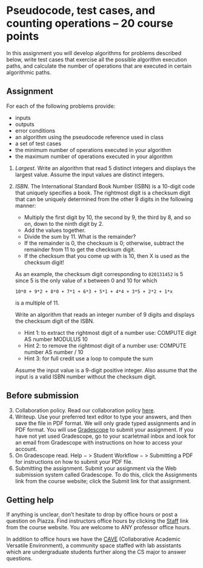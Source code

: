 # Pseudocode, test cases, and counting operations – 20 course points

In this assignment you will develop algorithms for problems described below, write test cases that exercise all the possible algorithm execution paths, and calculate the number of operations that are executed in certain algorithmic paths.

## Assignment

For each of the following problems provide:

- inputs
- outputs
- error conditions
- an algorithm using the pseudocode reference used in class
- a set of test cases
- the minimum number of operations executed in your algorithm
- the maximum number of operations executed in your algorithm

1. *Largest*. Write an algorithm that read 5 distinct integers and displays the largest value. Assume the input values are distinct integers.
2. *ISBN*. The International Standard Book Number (ISBN) is a 10-digit code that uniquely specifies a book. The rightmost digit is a checksum digit that can be uniquely determined from the other 9 digits in the following manner:
   - Multiply the first digit by 10, the second by 9, the third by 8, and so on, down to the ninth digit by 2.
   - Add the values together.
   - Divide the sum by 11. What is the remainder?
   - If the remainder is 0, the checksum is 0; otherwise, subtract the remainder from 11 to get the checksum digit.
   - If the checksum that you come up with is 10, then X is used as the checksum digit!

   As an example, the checksum digit corresponding to `020131452` is 5 since 5 is the only value of x between 0 and 10 for which 
   ```
   10*0 + 9*2 + 8*0 + 7*1 + 6*3 + 5*1 + 4*4 + 3*5 + 2*2 + 1*x
   ```
   is a multiple of 11.

   Write an algorithm that reads an integer number of 9 digits and displays the checksum digit of the ISBN.
   - Hint 1: to extract the rightmost digit of a number use: COMPUTE digit AS number MODULUS 10
   - Hint 2: to remove the rightmost digit of a number use: COMPUTE number AS number / 10
   - Hint 3: for full credit use a loop to compute the sum

   Assume the input value is a 9-digit positive integer. Also assume that the input is a valid ISBN number without the checksum digit.

## Before submission

3. Collaboration policy. Read our collaboration policy [here](https://introcs.cs.rutgers.edu/#academic-integrity).
4. Writeup. Use your preferred text editor to type your answers, and then save the file in PDF format. We will only grade typed assignments and in PDF format. You will use [Gradescope](https://www.gradescope.com/) to submit your assignment. If you have not yet used Gradescope, go to your scarletmail inbox and look for an email from Gradescope with instructions on how to access your account.
5. On Gradescope read. Help − > Student Workflow − > Submitting a PDF for instructions on how to submit your PDF file.
6. Submitting the assignment. Submit your assignment via the Web submission system called Gradescope. To do this, click the Assignments link from the course website; click the Submit link for that assignment.

## Getting help

If anything is unclear, don’t hesitate to drop by office hours or post a question on Piazza. Find instructors office hours by clicking the [Staff](https://introcs.cs.rutgers.edu/staff/) link from the course website. You are welcome to ANY professor office hours.

In addition to office hours we have the [CAVE](https://resources.cs.rutgers.edu/docs/rooms-equipment/cave/) (Collaborative Academic Versatile Environment), a community space staffed with lab assistants which are undergraduate students further along the CS major to answer questions.